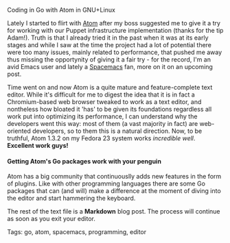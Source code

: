 Coding in Go with Atom in GNU+Linux

Lately I started to flirt with [Atom](https://atom.io "A hackable text editor for the 21st Century") after my boss suggested me to give it a try for working with our Puppet infrastructure implementation (thanks for the tip Adam!).
Truth is that I already tried it in the past when it was at its early stages and while I saw at the time the project had a lot of potential there were too many issues, mainly related to performance, that pushed me away thus missing the opportynity of giving it a fair try - for the record, I'm an avid Emacs user and lately a [Spacemacs](http://spacemacs.org "A community-driven Emacs distribution - The best editor is neither Emacs nor Vim, it's Emacs *and* Vim!") fan, more on it on an upcoming post. 

Time went on and now Atom is a quite mature and feature-complete text editor. While it's difficult for me to digest the idea that it is in fact a Chromium-based web browser tweaked to work as a text editor, and nontheless how bloated it 'has' to be given its foundations regardless all work put into optimizing its performance, I can understand why the developers went this way: most of them (a vast majority in fact) are web-oriented developers, so to them this is a natural direction. Now, to be truthful, Atom 1.3.2 on my Fedora 23 system works *incredible well*.
**Excellent work guys!**

#### Getting Atom's Go packages work with your penguin
Atom has a big community that continuouslly adds new features in the form of plugins. Like with other programming languages there are some Go packages that can (and will) make a difference at the moment of diving into the editor and start hammering the keyboard. 

The rest of the text file is a **Markdown** blog post. The process will continue
as soon as you exit your editor.

Tags: go, atom, spacemacs, programming, editor

